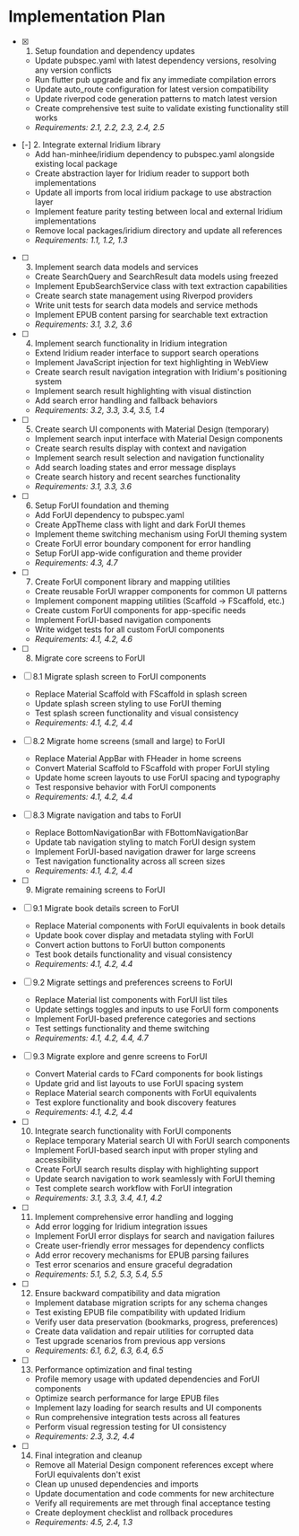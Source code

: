 # Implementation Plan

- [x] 1. Setup foundation and dependency updates
  - Update pubspec.yaml with latest dependency versions, resolving any version conflicts
  - Run flutter pub upgrade and fix any immediate compilation errors
  - Update auto_route configuration for latest version compatibility
  - Update riverpod code generation patterns to match latest version
  - Create comprehensive test suite to validate existing functionality still works
  - _Requirements: 2.1, 2.2, 2.3, 2.4, 2.5_

- [-] 2. Integrate external Iridium library
  - Add han-minhee/iridium dependency to pubspec.yaml alongside existing local package
  - Create abstraction layer for Iridium reader to support both implementations
  - Update all imports from local iridium package to use abstraction layer
  - Implement feature parity testing between local and external Iridium implementations
  - Remove local packages/iridium directory and update all references
  - _Requirements: 1.1, 1.2, 1.3_

- [ ] 3. Implement search data models and services
  - Create SearchQuery and SearchResult data models using freezed
  - Implement EpubSearchService class with text extraction capabilities
  - Create search state management using Riverpod providers
  - Write unit tests for search data models and service methods
  - Implement EPUB content parsing for searchable text extraction
  - _Requirements: 3.1, 3.2, 3.6_

- [ ] 4. Implement search functionality in Iridium integration
  - Extend Iridium reader interface to support search operations
  - Implement JavaScript injection for text highlighting in WebView
  - Create search result navigation integration with Iridium's positioning system
  - Implement search result highlighting with visual distinction
  - Add search error handling and fallback behaviors
  - _Requirements: 3.2, 3.3, 3.4, 3.5, 1.4_

- [ ] 5. Create search UI components with Material Design (temporary)
  - Implement search input interface with Material Design components
  - Create search results display with context and navigation
  - Implement search result selection and navigation functionality
  - Add search loading states and error message displays
  - Create search history and recent searches functionality
  - _Requirements: 3.1, 3.3, 3.6_

- [ ] 6. Setup ForUI foundation and theming
  - Add ForUI dependency to pubspec.yaml
  - Create AppTheme class with light and dark ForUI themes
  - Implement theme switching mechanism using ForUI theming system
  - Create ForUI error boundary component for error handling
  - Setup ForUI app-wide configuration and theme provider
  - _Requirements: 4.3, 4.7_

- [ ] 7. Create ForUI component library and mapping utilities
  - Create reusable ForUI wrapper components for common UI patterns
  - Implement component mapping utilities (Scaffold -> FScaffold, etc.)
  - Create custom ForUI components for app-specific needs
  - Implement ForUI-based navigation components
  - Write widget tests for all custom ForUI components
  - _Requirements: 4.1, 4.2, 4.6_

- [ ] 8. Migrate core screens to ForUI
- [ ] 8.1 Migrate splash screen to ForUI components
  - Replace Material Scaffold with FScaffold in splash screen
  - Update splash screen styling to use ForUI theming
  - Test splash screen functionality and visual consistency
  - _Requirements: 4.1, 4.2, 4.4_

- [ ] 8.2 Migrate home screens (small and large) to ForUI
  - Replace Material AppBar with FHeader in home screens
  - Convert Material Scaffold to FScaffold with proper ForUI styling
  - Update home screen layouts to use ForUI spacing and typography
  - Test responsive behavior with ForUI components
  - _Requirements: 4.1, 4.2, 4.4_

- [ ] 8.3 Migrate navigation and tabs to ForUI
  - Replace BottomNavigationBar with FBottomNavigationBar
  - Update tab navigation styling to match ForUI design system
  - Implement ForUI-based navigation drawer for large screens
  - Test navigation functionality across all screen sizes
  - _Requirements: 4.1, 4.2, 4.4_

- [ ] 9. Migrate remaining screens to ForUI
- [ ] 9.1 Migrate book details screen to ForUI
  - Replace Material components with ForUI equivalents in book details
  - Update book cover display and metadata styling with ForUI
  - Convert action buttons to ForUI button components
  - Test book details functionality and visual consistency
  - _Requirements: 4.1, 4.2, 4.4_

- [ ] 9.2 Migrate settings and preferences screens to ForUI
  - Replace Material list components with ForUI list tiles
  - Update settings toggles and inputs to use ForUI form components
  - Implement ForUI-based preference categories and sections
  - Test settings functionality and theme switching
  - _Requirements: 4.1, 4.2, 4.4, 4.7_

- [ ] 9.3 Migrate explore and genre screens to ForUI
  - Convert Material cards to FCard components for book listings
  - Update grid and list layouts to use ForUI spacing system
  - Replace Material search components with ForUI equivalents
  - Test explore functionality and book discovery features
  - _Requirements: 4.1, 4.2, 4.4_

- [ ] 10. Integrate search functionality with ForUI components
  - Replace temporary Material search UI with ForUI search components
  - Implement ForUI-based search input with proper styling and accessibility
  - Create ForUI search results display with highlighting support
  - Update search navigation to work seamlessly with ForUI theming
  - Test complete search workflow with ForUI integration
  - _Requirements: 3.1, 3.3, 3.4, 4.1, 4.2_

- [ ] 11. Implement comprehensive error handling and logging
  - Add error logging for Iridium integration issues
  - Implement ForUI error displays for search and navigation failures
  - Create user-friendly error messages for dependency conflicts
  - Add error recovery mechanisms for EPUB parsing failures
  - Test error scenarios and ensure graceful degradation
  - _Requirements: 5.1, 5.2, 5.3, 5.4, 5.5_

- [ ] 12. Ensure backward compatibility and data migration
  - Implement database migration scripts for any schema changes
  - Test existing EPUB file compatibility with updated Iridium
  - Verify user data preservation (bookmarks, progress, preferences)
  - Create data validation and repair utilities for corrupted data
  - Test upgrade scenarios from previous app versions
  - _Requirements: 6.1, 6.2, 6.3, 6.4, 6.5_

- [ ] 13. Performance optimization and final testing
  - Profile memory usage with updated dependencies and ForUI components
  - Optimize search performance for large EPUB files
  - Implement lazy loading for search results and UI components
  - Run comprehensive integration tests across all features
  - Perform visual regression testing for UI consistency
  - _Requirements: 2.3, 3.2, 4.4_

- [ ] 14. Final integration and cleanup
  - Remove all Material Design component references except where ForUI equivalents don't exist
  - Clean up unused dependencies and imports
  - Update documentation and code comments for new architecture
  - Verify all requirements are met through final acceptance testing
  - Create deployment checklist and rollback procedures
  - _Requirements: 4.5, 2.4, 1.3_
